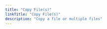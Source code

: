 ```yaml
---
title: "Copy File(s)"
linkTitle: "Copy File(s)"
description: "Copy a file or multiple files"
---
```

